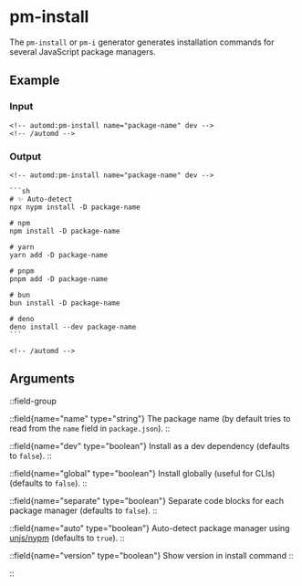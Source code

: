 # pm-install

The `pm-install` or `pm-i` generator generates installation commands for several JavaScript package managers.

## Example

<!-- automd:example generator=pm-install name=package-name dev -->

### Input

    <!-- automd:pm-install name="package-name" dev -->
    <!-- /automd -->

### Output

    <!-- automd:pm-install name="package-name" dev -->

    ```sh
    # ✨ Auto-detect
    npx nypm install -D package-name

    # npm
    npm install -D package-name

    # yarn
    yarn add -D package-name

    # pnpm
    pnpm add -D package-name

    # bun
    bun install -D package-name

    # deno
    deno install --dev package-name
    ```

    <!-- /automd -->

<!-- /automd -->

## Arguments

::field-group

::field{name="name" type="string"}
The package name (by default tries to read from the `name` field in `package.json`).
::

::field{name="dev" type="boolean"}
Install as a dev dependency (defaults to `false`).
::

::field{name="global" type="boolean"}
Install globally (useful for CLIs) (defaults to `false`).
::

::field{name="separate" type="boolean"}
Separate code blocks for each package manager (defaults to `false`).
::

::field{name="auto" type="boolean"}
Auto-detect package manager using [unjs/nypm](https://github.com/unjs/nypm#-nypm) (defaults to `true`).
::

::field{name="version" type="boolean"}
Show version in install command
::

::
